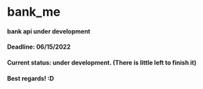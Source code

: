 # bank_me
#### bank api under development
#### Deadline: 06/15/2022
#### Current status: under development. (There is little left to finish it)
#### Best regards! :D
